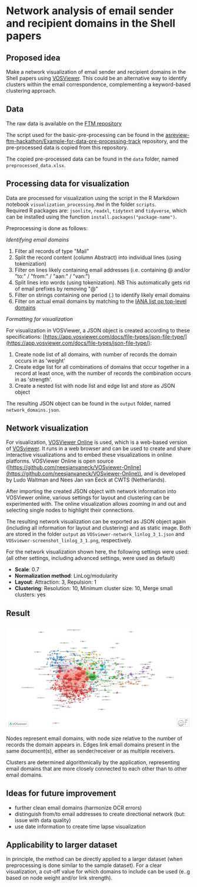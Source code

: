 # Network analysis of email sender and recipient domains in the Shell papers

## Proposed idea

Make a network visualization of email sender and recipient domains in the Shell papers using [VOSViewer](https://www.vosviewer.com/). This could be an alternative way to identify clusters within the email correspondence, complementing a keyword-based clustering approach. 

## Data
The raw data is available on the [FTM repository](https://github.com/ftmnl/asr)

The script used for the basic-pre-processing can be found in the 
[asreview-ftm-hackathon/Example-for-data-pre-processing-track](https://github.com/asreview-ftm-hackathon/Example-for-data-pre-processing-track)
repository, and the pre-processed data is copied from this repository.

The copied pre-processed data can be found in the `data` folder, named `preprocessed_data.xlsx`.


## Processing data for visualization

Data are processed for visualization using the script in the R Markdown notebook `visualization_processing.Rmd` in the folder `scripts`.  
Required R packages are:  `jsonlite`, `readxl`, `tidytext` and `tidyverse`, which can be installed using the function `install.packages("package-name")`.

Preprocessing is done as follows:

*Identifying email domains*

1. Filter all records of type "Mail"
2. Split the record content (column Abstract) into individual lines (using tokenization)
3. Filter on lines likely containing email addresses (i.e. containing @ and/or "to:" / "from:" / "aan:" / "van:")
4. Split lines into words (using tokenization). NB This automatically gets rid of email prefixes by removing "@"
5. Filter on strings containing one period (.) to identify likely email domains
6. Filter on actual email domains by matching to the [IANA list op top-level domains](https://data.iana.org/TLD/tlds-alpha-by-domain.txt)

*Formatting for visualization*

For visualization in VOSViewer, a JSON object is created according to these specifications: [https://app.vosviewer.com/docs/file-types/json-file-type/](https://app.vosviewer.com/docs/file-types/json-file-type/):

1. Create node list of all domains, with number of records the domain occurs in as 'weight'
2. Create edge list for all combinations of domains that occur together in a record at least once, with the number of records the combination occurs in as 'strength'.
3. Create a nested list with node list and edge list and store as JSON object

The resulting JSON object can be found in the `output` folder, named `network_domains.json`.

## Network visualization

For visualization, [VOSViewer Online](https://app.vosviewer.com/) is used, which is a web-based version of [VOSviewer](https://www.vosviewer.com/). It runs in a web browser and can be used to create and share interactive visualizations and to embed these visualizations in online platforms. VOSViewer Online is open source ([https://github.com/neesjanvaneck/VOSviewer-Online](https://github.com/neesjanvaneck/VOSviewer-Online)), and is developed by Ludo Waltman and Nees Jan van Eeck at CWTS (Netherlands). 

After importing the created JSON object with network information into VOSViewer online, various settings for layout and clustering can be experimented with. The online visualization allows zooming in and out and selecting single nodes to highlight their connections.

The resulting network visualization can be exported as JSON object again (including all information for layout and clustering) and as static image. Both are stored in the folder `output` as  `VOSviewer-network_linlog_3_1.json` and `VOSviewer-screenshot_linlog_3_1.png`, respectively.    

For the network visualization shown here, the following settings were used:
(all other settings, including advanced settings, were used as default)

- **Scale**: 0.7
- **Normalization method**: LinLog/modularity
- **Layout**: Attraction: 3, Repulsion: 1
- **Clustering**: Resolution: 10, Minimum cluster size: 10, Merge small clusters: yes 

## Result 


![Shell papers: network visualization of email domains](output/VOSviewer-screenshot_linlog_3_1.png)

Nodes represent email domains, with node size relative to the number of records the domain appears in. Edges link email domains present in the same document(s), either as sender/receiver or as multiple receivers. 

Clusters are determined algorithmically by the application, representing email domains that are more closely connected to each other than to other email domains.


## Ideas for future improvement
- further clean email domains (harmonize OCR errors) 
- distinguish from/to email addresses to create directional network (but: issue with data quality)
- use date information to create time lapse visualization

## Applicability to larger dataset 
In principle, the method can be directly applied to a larger dataset (when preprocessing is done similar to the sample dataset). For a clear visualization, a cut-off value for which domains to include can be used (e..g based on node weight and/or link strength).  
